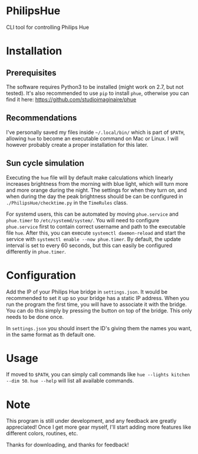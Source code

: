 # PhilipsHue
CLI tool for controlling Philips Hue


# Installation

## Prerequisites
The software requires Python3 to be installed (might work on 2.7, but not tested).
It's also recommended to use `pip` to install `phue`, otherwise you can find it here: https://github.com/studioimaginaire/phue

## Recommendations
I've personally saved my files inside `~/.local/bin/` which is part of `$PATH`, allowing `hue` to become an executable command on Mac or Linux.
I will however probably create a proper installation for this later.

## Sun cycle simulation
Executing the `hue` file will by default make calculations which linearly increases brightness from the morning with blue light, which will turn more and more orange during the night. 
The settings for when they turn on, and when during the day the peak brightness should be can be configured in `./PhilipsHue/checktime.py` in the `TimeRules` class. 

For systemd users, this can be automated by moving `phue.service` and `phue.timer` to `/etc/systemd/system/`.
You will need to configure `phue.service` first to contain correct username and path to the executable file `hue`.
After this, you can execute `systemctl daemon-reload` and start the service with `systemctl enable --now phue.timer`.
By default, the update interval is set to every 60 seconds, but this can easily be configured differently in `phue.timer`.

# Configuration
Add the IP of your Philips Hue bridge in `settings.json`. It would be recommended to set it up so your bridge has a static IP address.
When you run the program the first time, you will have to associate it with the bridge. You can do this simply by pressing the button on top of the bridge. This only needs to be done once.

In `settings.json` you should insert the ID's giving them the names you want, in the same format as th default one.


# Usage
If moved to `$PATH`, you can simply call commands like `hue --lights kitchen --dim 50`. 
`hue --help` will list all available commands.


# Note
This program is still under development, and any feedback are greatly appreciated!
Once I get more gear myself, I'll start adding more features like different colors, routines, etc.

Thanks for downloading, and thanks for feedback!
